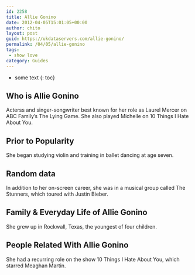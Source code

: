 ```yaml
---
id: 2258
title: Allie Gonino
date: 2012-04-05T15:01:05+00:00
author: chito
layout: post
guid: https://ukdataservers.com/allie-gonino/
permalink: /04/05/allie-gonino
tags:
 - show love
category: Guides
---
```


* some text
{: toc}


## Who is  Allie Gonino
                  
                  
                  
Acterss and singer-songwriter best known for her role as Laurel Mercer on ABC Family&#8217;s The Lying Game. She also played Michelle on 10 Things I Hate About You.
                  
                
                
                
## Prior to Popularity 
                  
                  
                  
She began studying violin and training in ballet dancing at age seven.
                  
                
                
                
## Random data 
                  
                  
                  
In addition to her on-screen career, she was in a musical group called The Stunners, which toured with Justin Bieber.
                  
                
                
                
## Family & Everyday Life of Allie Gonino
                  
                  
                  
She grew up in Rockwall, Texas, the youngest of four children.
                  
                
                
                
## People Related With  Allie Gonino
                  
                  
                  
She had a recurring role on the show 10 Things I Hate About You, which starred Meaghan Martin.
                  
                
              
            
          
          
          
    
    
  

